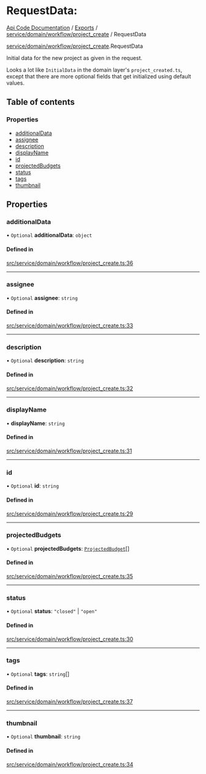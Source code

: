 # RequestData: 
 
[Api Code Documentation](../README.md) / [Exports](../modules.md) / [service/domain/workflow/project\_create](../modules/service_domain_workflow_project_create.md) / RequestData

[service/domain/workflow/project\_create](../modules/service_domain_workflow_project_create.md).RequestData

Initial data for the new project as given in the request.

Looks a lot like `InitialData` in the domain layer's `project_created.ts`, except
that there are more optional fields that get initialized using default values.

## Table of contents

### Properties

- [additionalData](service_domain_workflow_project_create.RequestData.md#additionaldata)
- [assignee](service_domain_workflow_project_create.RequestData.md#assignee)
- [description](service_domain_workflow_project_create.RequestData.md#description)
- [displayName](service_domain_workflow_project_create.RequestData.md#displayname)
- [id](service_domain_workflow_project_create.RequestData.md#id)
- [projectedBudgets](service_domain_workflow_project_create.RequestData.md#projectedbudgets)
- [status](service_domain_workflow_project_create.RequestData.md#status)
- [tags](service_domain_workflow_project_create.RequestData.md#tags)
- [thumbnail](service_domain_workflow_project_create.RequestData.md#thumbnail)

## Properties

### additionalData

• `Optional` **additionalData**: `object`

#### Defined in

[src/service/domain/workflow/project_create.ts:36](https://github.com/openkfw/TruBudget/blob/086d599/api/src/service/domain/workflow/project_create.ts#L36)

___

### assignee

• `Optional` **assignee**: `string`

#### Defined in

[src/service/domain/workflow/project_create.ts:33](https://github.com/openkfw/TruBudget/blob/086d599/api/src/service/domain/workflow/project_create.ts#L33)

___

### description

• `Optional` **description**: `string`

#### Defined in

[src/service/domain/workflow/project_create.ts:32](https://github.com/openkfw/TruBudget/blob/086d599/api/src/service/domain/workflow/project_create.ts#L32)

___

### displayName

• **displayName**: `string`

#### Defined in

[src/service/domain/workflow/project_create.ts:31](https://github.com/openkfw/TruBudget/blob/086d599/api/src/service/domain/workflow/project_create.ts#L31)

___

### id

• `Optional` **id**: `string`

#### Defined in

[src/service/domain/workflow/project_create.ts:29](https://github.com/openkfw/TruBudget/blob/086d599/api/src/service/domain/workflow/project_create.ts#L29)

___

### projectedBudgets

• `Optional` **projectedBudgets**: [`ProjectedBudget`](service_domain_workflow_projected_budget.ProjectedBudget.md)[]

#### Defined in

[src/service/domain/workflow/project_create.ts:35](https://github.com/openkfw/TruBudget/blob/086d599/api/src/service/domain/workflow/project_create.ts#L35)

___

### status

• `Optional` **status**: ``"closed"`` \| ``"open"``

#### Defined in

[src/service/domain/workflow/project_create.ts:30](https://github.com/openkfw/TruBudget/blob/086d599/api/src/service/domain/workflow/project_create.ts#L30)

___

### tags

• `Optional` **tags**: `string`[]

#### Defined in

[src/service/domain/workflow/project_create.ts:37](https://github.com/openkfw/TruBudget/blob/086d599/api/src/service/domain/workflow/project_create.ts#L37)

___

### thumbnail

• `Optional` **thumbnail**: `string`

#### Defined in

[src/service/domain/workflow/project_create.ts:34](https://github.com/openkfw/TruBudget/blob/086d599/api/src/service/domain/workflow/project_create.ts#L34)
